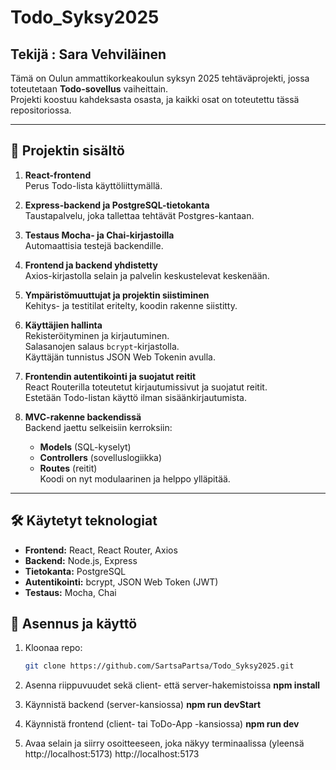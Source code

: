# Todo_Syksy2025

## Tekijä : Sara Vehviläinen

Tämä on Oulun ammattikorkeakoulun syksyn 2025 tehtäväprojekti, jossa toteutetaan **Todo-sovellus** vaiheittain.  
Projekti koostuu kahdeksasta osasta, ja kaikki osat on toteutettu tässä repositoriossa.

-----

## 📌 Projektin sisältö

1. **React-frontend**  
   Perus Todo-lista käyttöliittymällä.

2. **Express-backend ja PostgreSQL-tietokanta**  
   Taustapalvelu, joka tallettaa tehtävät Postgres-kantaan.

3. **Testaus Mocha- ja Chai-kirjastoilla**  
   Automaattisia testejä backendille.

4. **Frontend ja backend yhdistetty**  
   Axios-kirjastolla selain ja palvelin keskustelevat keskenään.

5. **Ympäristömuuttujat ja projektin siistiminen**  
   Kehitys- ja testitilat eritelty, koodin rakenne siistitty.

6. **Käyttäjien hallinta**  
   Rekisteröityminen ja kirjautuminen.  
   Salasanojen salaus `bcrypt`-kirjastolla.  
   Käyttäjän tunnistus JSON Web Tokenin avulla.

7. **Frontendin autentikointi ja suojatut reitit**  
   React Routerilla toteutetut kirjautumissivut ja suojatut reitit.  
   Estetään Todo-listan käyttö ilman sisäänkirjautumista.

8. **MVC-rakenne backendissä**  
   Backend jaettu selkeisiin kerroksiin:  
   - **Models** (SQL-kyselyt)  
   - **Controllers** (sovelluslogiikka)  
   - **Routes** (reitit)  
   Koodi on nyt modulaarinen ja helppo ylläpitää.

-----

## 🛠 Käytetyt teknologiat

- **Frontend:** React, React Router, Axios  
- **Backend:** Node.js, Express  
- **Tietokanta:** PostgreSQL  
- **Autentikointi:** bcrypt, JSON Web Token (JWT)  
- **Testaus:** Mocha, Chai  

## 🚀 Asennus ja käyttö

1. Kloonaa repo:
   ```bash
   git clone https://github.com/SartsaPartsa/Todo_Syksy2025.git

2. Asenna riippuvuudet sekä client- että server-hakemistoissa
**npm install**

3. Käynnistä backend (server-kansiossa)
**npm run devStart**

4. Käynnistä frontend (client- tai ToDo-App -kansiossa)
**npm run dev**

5. Avaa selain ja siirry osoitteeseen, joka näkyy terminaalissa  (yleensä http://localhost:5173)
http://localhost:5173




